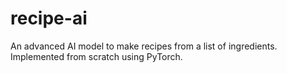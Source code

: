 # recipe-ai

An advanced AI model to make recipes from a list of ingredients.
Implemented from scratch using PyTorch.